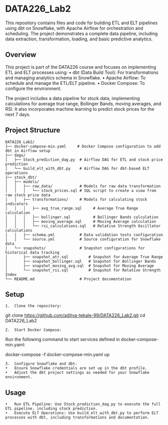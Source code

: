 # DATA226_Lab2

This repository contains files and code for building ETL and ELT pipelines using dbt on Snowflake, with Apache Airflow for orchestration and scheduling. The project demonstrates a complete data pipeline, including data extraction, transformation, loading, and basic predictive analytics.


## Overview

This project is part of the DATA226 course and focuses on implementing ETL and ELT processes using:
	•	dbt (Data Build Tool): For transformations and managing analytics schema in Snowflake.
	•	Apache Airflow: To schedule and manage the ETL/ELT pipeline.
	•	Docker Compose: To configure the environment.

The project includes a data pipeline for stock data, implementing calculations for average true range, Bollinger Bands, moving averages, and RSI. It also incorporates machine learning to predict stock prices for the next 7 days.

## Project Structure
```
DATA226_Lab2/
├── docker-compose-min.yaml     # Docker Compose configuration to add dbt in Airflow setup
├── dags/
│   ├── Stock_prediction_dag.py  # Airflow DAG for ETL and stock price prediction
│   └── build_elt_with_dbt.py    # Airflow DAG for dbt-based ELT operations
├── stock_dbt/
│   ├── models/
│   │   ├── raw_data/            # Models for raw data transformation
│   │   │   └── stock_prices.sql # SQL script to create a view from raw stock price data
│   │   ├── transformations/     # Models for calculating stock indicators
│   │   │   ├── avg_true_range.sql     # Average True Range calculation
│   │   │   ├── bollinger.sql          # Bollinger Bands calculation
│   │   │   ├── moving_average.sql     # Moving Average calculation
│   │   │   └── rsi_calculations.sql   # Relative Strength Oscillator calculations
│   │   ├── schema.yml           # Data validation tests configuration
│   │   └── source.yml           # Source configuration for Snowflake data
│   └── snapshots/               # Snapshot configurations for historical data tracking
│       ├── snapshot_atr.sql         # Snapshot for Average True Range
│       ├── snapshot_bollinger.sql   # Snapshot for Bollinger Bands
│       ├── snapshot_moving_avg.sql  # Snapshot for Moving Average
│       └── snapshot_rsi.sql         # Snapshot for Relative Strength Index
└── README.md                    # Project documentation
```

## Setup

	1.	Clone the repository:

git clone https://github.com/aditya-tekale-99/DATA226_Lab2.git
cd DATA226_Lab2


	2.	Start Docker Compose:
Run the following command to start services defined in docker-compose-min.yaml:

docker-compose -f docker-compose-min.yaml up


	3.	Configure Snowflake and dbt:
	•	Ensure Snowflake credentials are set up in the dbt profile.
	•	Adjust the dbt project settings as needed for your Snowflake environment.

## Usage

	•	Run ETL Pipeline: Use Stock_prediction_dag.py to execute the full ETL pipeline, including stock prediction.
	•	Execute ELT Operations: Use build_elt_with_dbt.py to perform ELT processes with dbt, including transformations and documentation.
